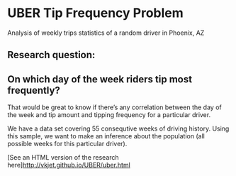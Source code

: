 # UBER Tip Frequency Problem

Analysis of weekly trips statistics of a random driver in Phoenix, AZ

## Research question: 
## On which day of the week riders tip most frequently?

That would be great to know if there’s any correlation between the day of the week and tip amount and tipping frequency for a particular driver.

We have a data set covering 55 consequtive weeks of driving history. Using this sample, we want to make an inference about the population (all possible weeks for this particular driver).

[See an HTML version of the research here]http://vkjet.github.io/UBER/uber.html
